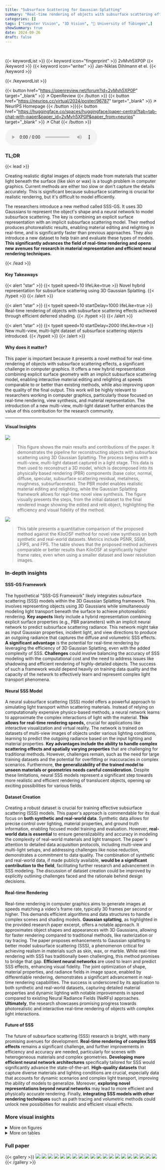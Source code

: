 ```yaml
---
title: "Subsurface Scattering for Gaussian Splatting"
summary: "Real-time rendering of objects with subsurface scattering effects is now possible with SSS-GS, a novel method combining explicit surface geometry and implicit subsurface scattering for high-quality no..."
categories: []
tags: ["Computer Vision", "3D Vision", "🏢 University of Tübingen",]
showSummary: true
date: 2024-09-26
draft: false
---
```


<br>

{{< keywordList >}}
{{< keyword icon="fingerprint" >}} 2vMvh5XP0P {{< /keyword >}}
{{< keyword icon="writer" >}} Jan-Niklas Dihlmann et el. {{< /keyword >}}
 
{{< /keywordList >}}

{{< button href="https://openreview.net/forum?id=2vMvh5XP0P" target="_blank" >}}
↗ OpenReview
{{< /button >}}
{{< button href="https://neurips.cc/virtual/2024/poster/96787" target="_blank" >}}
↗ NeurIPS Homepage
{{< /button >}}{{< button href="https://huggingface.co/spaces/huggingface/paper-central?tab=tab-chat-with-paper&paper_id=2vMvh5XP0P&paper_from=neurips" target="_blank" >}}
↗ Chat
{{< /button >}}



<audio controls>
    <source src="https://ai-paper-reviewer.com/2vMvh5XP0P/podcast.wav" type="audio/wav">
    Your browser does not support the audio element.
</audio>


### TL;DR


{{< lead >}}

Creating realistic digital images of objects made from materials that scatter light beneath the surface (like skin or wax) is a tough problem in computer graphics.  Current methods are either too slow or don't capture the details accurately. This is significant because subsurface scattering is crucial for realistic rendering, but it's difficult to model efficiently.

The researchers introduce a new method called SSS-GS. It uses 3D Gaussians to represent the object's shape and a neural network to model subsurface scattering.  The key is combining an explicit surface representation with an implicit subsurface scattering model.  Their method produces photorealistic results, enabling material editing and relighting in real-time, and is significantly faster than previous approaches.  They also introduce a new dataset to help train and evaluate these types of models. **This significantly advances the field of real-time rendering and opens new avenues for research in material representation and efficient neural rendering techniques.**

{{< /lead >}}


#### Key Takeaways

{{< alert "star" >}}
{{< typeit speed=10 lifeLike=true >}} Novel hybrid representation for subsurface scattering using 3D Gaussian Splatting. {{< /typeit >}}
{{< /alert >}}

{{< alert "star" >}}
{{< typeit speed=10 startDelay=1000 lifeLike=true >}} Real-time rendering of objects with subsurface scattering effects achieved through efficient deferred shading. {{< /typeit >}}
{{< /alert >}}

{{< alert "star" >}}
{{< typeit speed=10 startDelay=2000 lifeLike=true >}} New multi-view, multi-light dataset of subsurface scattering objects introduced. {{< /typeit >}}
{{< /alert >}}

#### Why does it matter?
This paper is important because it presents a novel method for real-time rendering of objects with subsurface scattering effects, a significant challenge in computer graphics.  It offers a new hybrid representation combining explicit surface geometry with an implicit subsurface scattering model, enabling interactive material editing and relighting at speeds comparable to or better than existing methods, while also improving upon the quality of the final output. This work will be highly relevant to researchers working in computer graphics, particularly those focused on real-time rendering, view synthesis, and material representation. The introduction of a new multi-view, multi-light dataset further enhances the value of this contribution for the research community.

------
#### Visual Insights



![](https://ai-paper-reviewer.com/2vMvh5XP0P/figures_0_1.jpg)

> This figure shows the main results and contributions of the paper.  It demonstrates the pipeline for reconstructing objects with subsurface scattering using 3D Gaussian Splatting. The process begins with a multi-view, multi-light dataset captured in a light stage. This data is then used to reconstruct a 3D model, which is decomposed into its physically based rendering (PBR) components (base color, normal, diffuse, specular, subsurface scattering residual, metalness, roughness, subsurfaceness).  The PBR model enables realistic material editing and relighting, while the Gaussian Splatting framework allows for real-time novel view synthesis. The figure visually presents the steps, from the initial dataset to the final rendered image showing the edited and relit object, highlighting the efficiency and visual fidelity of the method. 





![](https://ai-paper-reviewer.com/2vMvh5XP0P/tables_7_1.jpg)

> This table presents a quantitative comparison of the proposed method against the KiloOSF method for novel view synthesis on both synthetic and real-world datasets.  Metrics include PSNR, SSIM, LPIPS, and FPS.  The table shows that the proposed method achieves comparable or better results than KiloOSF at significantly higher frame rates, even when using a smaller dataset and lower resolution images.





### In-depth insights


#### SSS-GS Framework
The hypothetical "SSS-GS Framework" likely integrates subsurface scattering (SSS) models within the 3D Gaussian Splatting framework. This involves representing objects using 3D Gaussians while simultaneously modeling light transport beneath the surface to achieve photorealistic rendering.  **Key aspects** likely include a hybrid representation combining explicit surface properties (e.g., PBR parameters) with an implicit neural network to predict subsurface scattering radiance. This network might take as input Gaussian properties, incident light, and view directions to produce an outgoing radiance that captures the diffuse and volumetric SSS effects.  **A significant advantage** is the potential for real-time rendering by leveraging the efficiency of 3D Gaussian Splatting, even with the added complexity of SSS.  **Challenges** could involve balancing the accuracy of SSS modeling with the computational cost and the need to address issues like shadowing and efficient rendering of highly-detailed objects.  The success of such a framework would depend heavily on training data quality and the capacity of the network to effectively learn and represent complex light transport phenomena.

#### Neural SSS Model
A neural subsurface scattering (SSS) model offers a powerful approach to simulating light transport within scattering materials.  Instead of relying on computationally expensive physics-based methods, a neural network learns to approximate the complex interactions of light with the material. **This allows for real-time rendering speeds,** crucial for applications like interactive visualization and virtual reality. The network is trained on datasets of multi-view images of objects under various lighting conditions, learning to predict the outgoing radiance based on the input lighting and material properties.  **Key advantages include the ability to handle complex scattering effects and spatially varying properties** that are challenging for traditional methods.  However, challenges remain, such as the need for large training datasets and the potential for overfitting or inaccuracies in complex scenarios.  Furthermore, **the generalizability of the trained model to unseen materials or geometries needs careful consideration.**  Despite these limitations, neural SSS models represent a significant step towards more realistic and efficient rendering of translucent objects, opening up exciting possibilities for various fields.

#### Dataset Creation
Creating a robust dataset is crucial for training effective subsurface scattering (SSS) models.  This paper's approach is commendable for its dual focus on **both synthetic and real-world data**.  Synthetic data allows for precise control over lighting, material properties, and ground truth information, enabling focused model training and evaluation. However, **real-world data is essential** to ensure generalizability and accuracy in modeling the complexity of real-world materials and light transport. The paper's attention to detailed data acquisition protocols, including multi-view and multi-light setups, and addressing challenges like noise reduction,  demonstrates a commitment to data quality. The combination of synthetic and real-world data, if made publicly available, **would be a significant contribution to the field**, facilitating further research and advancement in SSS modeling. The discussion of dataset creation could be improved by explicitly outlining challenges faced and the rationale behind design decisions.

#### Real-time Rendering
Real-time rendering in computer graphics aims to generate images at speeds matching a video's frame rate, typically 30 frames per second or higher. This demands efficient algorithms and data structures to handle complex scenes and shading models.  **Gaussian splatting**, as highlighted in the provided research paper excerpt, offers a notable approach. It approximates object shapes and appearances with 3D Gaussians, allowing for faster rendering compared to traditional methods, like rasterization or ray tracing.  The paper proposes enhancements to Gaussian splatting to better model subsurface scattering (SSS), a phenomenon critical for achieving realism in materials such as skin, wax, or marble. While real-time rendering with SSS has traditionally been challenging, this method promises to bridge that gap. **Efficient neural networks** are used to learn and predict SSS effects, enhancing visual fidelity. The joint optimization of shape, material properties, and radiance fields in image space, enabled by differentiable rendering, demonstrates a significant advancement in real-time rendering capabilities. The success is underscored by its application to both synthetic and real-world datasets, capturing detailed material properties and dynamic lighting with notable improvements in speed compared to existing Neural Radiance Fields (NeRFs) approaches. **Ultimately**, the research showcases promising progress towards photorealistic and interactive real-time rendering of objects with complex light interactions.

#### Future of SSS
The future of subsurface scattering (SSS) research is bright, with many promising avenues for development.  **Real-time rendering of complex SSS effects** remains a significant challenge, and further improvements in efficiency and accuracy are needed, particularly for scenes with heterogeneous materials and complex geometries. **Developing more efficient neural network architectures** specifically tailored for SSS would significantly advance the state-of-the-art.  **High-quality datasets** that capture diverse materials and lighting conditions are crucial, especially data that accounts for dynamic scenarios and complex light transport, improving the ability of models to generalize. Moreover,  **exploring novel representations beyond neural networks** may lead to more efficient and physically accurate rendering. Finally, **integrating SSS models with other rendering techniques** such as path tracing and volumetric methods could unlock new possibilities for realistic and efficient visual effects.


### More visual insights

<details>
<summary>More on figures
</summary>


![](https://ai-paper-reviewer.com/2vMvh5XP0P/figures_3_1.jpg)

> The figure illustrates the pipeline of the proposed method.  It shows how the subsurface scattering (SSS) appearance of an object is modeled implicitly, combined with an explicit surface appearance model using 3D Gaussians.  A small Multilayer Perceptron (MLP) is utilized to predict the SSS residual and incident light, taking into account various properties of each Gaussian.  Ray tracing is used to determine visibility.  A deferred shading pipeline combines the results from the MLP with a Bidirectional Reflectance Distribution Function (BRDF) model in image space to produce the final pixel colors. 


![](https://ai-paper-reviewer.com/2vMvh5XP0P/figures_5_1.jpg)

> This figure shows the results of decomposing objects into their constituent components (base color, metalness, roughness, subsurface scattering, normals, SSS residual, incident light). The decomposition is shown for two different views and two different light directions.  The top two rows show results for synthetic objects, while the bottom two rows show results for real-world scanned objects.  The figure demonstrates the ability of the proposed method to accurately capture and represent the various physical properties of translucent objects, including their subsurface scattering behavior.


![](https://ai-paper-reviewer.com/2vMvh5XP0P/figures_8_1.jpg)

> This figure demonstrates the editing capabilities of the proposed method.  It shows how different parameters like roughness, metalness, base color, subsurfaceness, and residual color can be adjusted individually to modify the appearance of the 3D object.  The rightmost column highlights the ability to edit with light sources not present during training.


![](https://ai-paper-reviewer.com/2vMvh5XP0P/figures_8_2.jpg)

> This figure compares the results of Relightable 3D Gaussian Splatting (R3DGS) and the proposed method for rendering subsurface scattering objects.  The left side shows that R3DGS struggles to accurately relight objects with subsurface scattering because it does not explicitly model the subsurface scattering effect. The right side illustrates how deferred shading in the proposed method improves the rendering of specular highlights by evaluating the surface reflectance at each pixel instead of just at the Gaussian centers, resulting in crisper details.


![](https://ai-paper-reviewer.com/2vMvh5XP0P/figures_8_3.jpg)

> This figure compares the results of the proposed method against the KiloOSF method on four different objects, two synthetic and two real-world. It showcases the superior reconstruction of object shape and appearance achieved by the proposed method compared to KiloOSF, particularly regarding fine details and surface smoothness.


![](https://ai-paper-reviewer.com/2vMvh5XP0P/figures_13_1.jpg)

> This figure illustrates the data acquisition pipelines for both real-world and synthetic datasets.  The real-world pipeline shows the light stage setup, image denoising and demosaicing, mask generation using the Segment Anything Model (SAM), and structure-from-motion (SfM) processing using COLMAP. The synthetic pipeline depicts the Blender light stage setup and the train/test split used for training and evaluating the model.  It highlights the differences in data acquisition and preprocessing steps for both data sources.


![](https://ai-paper-reviewer.com/2vMvh5XP0P/figures_13_2.jpg)

> This figure shows all 20 objects used in the real and synthetic datasets.  The top-left corner shows 5 synthetic objects, and the rest are real-world objects. Each object is shown under multiple lighting conditions captured from many camera views.  The image provides a visual overview of the diversity of translucent objects (e.g., varying shapes, colors, materials, and translucency) used to evaluate the proposed SSS (subsurface scattering) method.


![](https://ai-paper-reviewer.com/2vMvh5XP0P/figures_14_1.jpg)

> This figure shows an ablation study comparing different versions of the proposed method against the ground truth. The versions are: - Full Method: The complete method with PBR and deferred shading. - w/o PBR: Without the Physically Based Rendering (PBR) component. Only the SSS residual and incident light are considered.  - w/o Deferred: Without deferred shading, the BRDF is evaluated in Gaussian space which results in less precise highlights. - PBR + Deferred: Without SSS effect, only PBR with deferred shading.  The differences between the versions show the contribution of each component to the final rendering quality, especially the impact of deferred shading for accurate specular highlights.


![](https://ai-paper-reviewer.com/2vMvh5XP0P/figures_15_1.jpg)

> This figure shows the results of applying image-based lighting (IBL) to the objects rendered by the proposed method. The top row shows rendering with a single light source for comparison. The subsequent rows show the same objects rendered under three different environment lighting conditions (Indoor, Woods, Snow).  Both synthetic (bunny, soap) and real-world (candle, car) objects are included to demonstrate the versatility of the approach.


![](https://ai-paper-reviewer.com/2vMvh5XP0P/figures_16_1.jpg)

> This figure showcases the results of the proposed method's decomposition of objects into their constituent parts: base color, metalness, roughness, normals, SSS residual, specular, and diffuse components.  It demonstrates the method's ability to handle both synthetic and real-world objects, showing two different views of each object under varying light directions. The decomposition highlights the separation of surface properties (PBR) from subsurface scattering effects (SSS).


</details>




<details>
<summary>More on tables
</summary>


![](https://ai-paper-reviewer.com/2vMvh5XP0P/tables_14_1.jpg)
> This table presents the results of an ablation study evaluating the impact of different components of the proposed method.  It shows the PSNR, SSIM, and LPIPS scores for several variations of the method, including versions without deferred shading, without the physically-based rendering (PBR) model, without the joint multi-layer perceptron (MLP), and without the subsurface scattering residual. A comparison with a version of R3DGS [10] that incorporates the incident light field from the proposed method is also included.

![](https://ai-paper-reviewer.com/2vMvh5XP0P/tables_15_1.jpg)
> This table presents a quantitative comparison of the proposed method against the state-of-the-art KiloOSF method for novel view synthesis on large images and bigger datasets.  It shows metrics such as PSNR, SSIM, LPIPS, and FPS for both synthetic and real-world datasets, highlighting the superior performance of the proposed approach in terms of image quality and speed. The table also includes training time and data size used.

![](https://ai-paper-reviewer.com/2vMvh5XP0P/tables_16_1.jpg)
> This table presents a quantitative comparison of intrinsic properties (base color, roughness, metalness, normal, SSS residual, specular, diffuse, and render) obtained from Blender renders against the results produced by the authors' method. The comparison is performed on a subset of 25 renders from five synthetic scenes, each with five different camera and light poses.  The average RMSE across all scenes is also included. Note that Blender doesn't provide SSS intrinsics, so the residual shown here represents the difference between diffuse light rendered with and without SSS.

</details>




### Full paper

{{< gallery >}}
<img src="https://ai-paper-reviewer.com/2vMvh5XP0P/1.png" class="grid-w50 md:grid-w33 xl:grid-w25" />
<img src="https://ai-paper-reviewer.com/2vMvh5XP0P/2.png" class="grid-w50 md:grid-w33 xl:grid-w25" />
<img src="https://ai-paper-reviewer.com/2vMvh5XP0P/3.png" class="grid-w50 md:grid-w33 xl:grid-w25" />
<img src="https://ai-paper-reviewer.com/2vMvh5XP0P/4.png" class="grid-w50 md:grid-w33 xl:grid-w25" />
<img src="https://ai-paper-reviewer.com/2vMvh5XP0P/5.png" class="grid-w50 md:grid-w33 xl:grid-w25" />
<img src="https://ai-paper-reviewer.com/2vMvh5XP0P/6.png" class="grid-w50 md:grid-w33 xl:grid-w25" />
<img src="https://ai-paper-reviewer.com/2vMvh5XP0P/7.png" class="grid-w50 md:grid-w33 xl:grid-w25" />
<img src="https://ai-paper-reviewer.com/2vMvh5XP0P/8.png" class="grid-w50 md:grid-w33 xl:grid-w25" />
<img src="https://ai-paper-reviewer.com/2vMvh5XP0P/9.png" class="grid-w50 md:grid-w33 xl:grid-w25" />
<img src="https://ai-paper-reviewer.com/2vMvh5XP0P/10.png" class="grid-w50 md:grid-w33 xl:grid-w25" />
<img src="https://ai-paper-reviewer.com/2vMvh5XP0P/11.png" class="grid-w50 md:grid-w33 xl:grid-w25" />
<img src="https://ai-paper-reviewer.com/2vMvh5XP0P/12.png" class="grid-w50 md:grid-w33 xl:grid-w25" />
<img src="https://ai-paper-reviewer.com/2vMvh5XP0P/13.png" class="grid-w50 md:grid-w33 xl:grid-w25" />
<img src="https://ai-paper-reviewer.com/2vMvh5XP0P/14.png" class="grid-w50 md:grid-w33 xl:grid-w25" />
<img src="https://ai-paper-reviewer.com/2vMvh5XP0P/15.png" class="grid-w50 md:grid-w33 xl:grid-w25" />
<img src="https://ai-paper-reviewer.com/2vMvh5XP0P/16.png" class="grid-w50 md:grid-w33 xl:grid-w25" />
<img src="https://ai-paper-reviewer.com/2vMvh5XP0P/17.png" class="grid-w50 md:grid-w33 xl:grid-w25" />
<img src="https://ai-paper-reviewer.com/2vMvh5XP0P/18.png" class="grid-w50 md:grid-w33 xl:grid-w25" />
<img src="https://ai-paper-reviewer.com/2vMvh5XP0P/19.png" class="grid-w50 md:grid-w33 xl:grid-w25" />
<img src="https://ai-paper-reviewer.com/2vMvh5XP0P/20.png" class="grid-w50 md:grid-w33 xl:grid-w25" />
{{< /gallery >}}